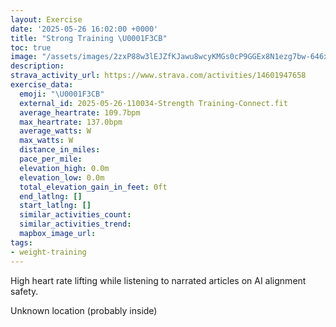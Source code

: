 ```yaml
---
layout: Exercise
date: '2025-05-26 16:02:00 +0000'
title: "Strong Training \U0001F3CB️"
toc: true
image: "/assets/images/2zxP88w3lEJZfKJawu8wcyKMGs0cP9GGEx8N1ezg7bw-646x2048.jpg.jpeg"
description:
strava_activity_url: https://www.strava.com/activities/14601947658
exercise_data:
  emoji: "\U0001F3CB️"
  external_id: 2025-05-26-110034-Strength Training-Connect.fit
  average_heartrate: 109.7bpm
  max_heartrate: 137.0bpm
  average_watts: W
  max_watts: W
  distance_in_miles:
  pace_per_mile:
  elevation_high: 0.0m
  elevation_low: 0.0m
  total_elevation_gain_in_feet: 0ft
  end_latlng: []
  start_latlng: []
  similar_activities_count:
  similar_activities_trend:
  mapbox_image_url:
tags:
- weight-training
---
```


High heart rate lifting while listening to narrated articles on AI alignment safety.

Unknown location (probably inside)
